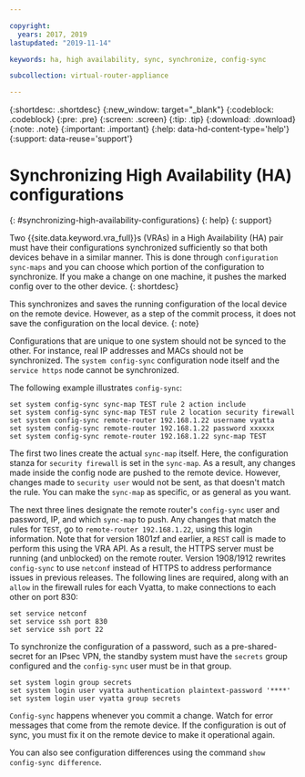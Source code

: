 ```yaml
---

copyright:
  years: 2017, 2019
lastupdated: "2019-11-14"

keywords: ha, high availability, sync, synchronize, config-sync

subcollection: virtual-router-appliance

---
```


{:shortdesc: .shortdesc}
{:new_window: target="_blank"}
{:codeblock: .codeblock}
{:pre: .pre}
{:screen: .screen}
{:tip: .tip}
{:download: .download}
{:note: .note}
{:important: .important}
{:help: data-hd-content-type='help'}
{:support: data-reuse='support'}

# Synchronizing High Availability (HA) configurations
{: #synchronizing-high-availability-configurations}
{: help}
{: support}

Two {{site.data.keyword.vra_full}}s (VRAs) in a High Availability (HA) pair must have their configurations synchronized sufficiently so that both devices behave in a similar manner. This is done through `configuration sync-maps` and you can choose which portion of the configuration to synchronize. If you make a change on one machine, it pushes the marked config over to the other device.
{: shortdesc}

This synchronizes and saves the running configuration of the local device on the remote device. However, as a step of the commit process, it does not save the configuration on the local device.
{: note}

Configurations that are unique to one system should not be synced to the other. For instance, real IP addresses and MACs should not be synchronized. The `system config-sync` configuration node itself and the `service https` node cannot be synchronized.

The following example illustrates `config-sync`:

```
set system config-sync sync-map TEST rule 2 action include
set system config-sync sync-map TEST rule 2 location security firewall
set system config-sync remote-router 192.168.1.22 username vyatta
set system config-sync remote-router 192.168.1.22 password xxxxxx
set system config-sync remote-router 192.168.1.22 sync-map TEST
```

The first two lines create the actual `sync-map` itself. Here, the configuration stanza for `security firewall` is set in the `sync-map`. As a result, any changes made inside the config node are pushed to the remote device. However, changes made to `security user` would not be sent, as that doesn't match the rule. You can make the `sync-map` as specific, or as general as you want.

The next three lines designate the remote router's `config-sync` user and password, IP, and which `sync-map` to push. Any changes that match the rules for `TEST`, go to `remote-router 192.168.1.22`, using this login information. Note that for version 1801zf and earlier, a `REST` call is made to perform this using the VRA API. As a result, the HTTPS server must be running (and unblocked) on the remote router. Version 1908/1912 rewrites `config-sync` to use `netconf` instead of HTTPS to address performance issues in previous releases. The following lines are required, along with an `allow` in the firewall rules for each Vyatta, to make connections to each other on port 830:

```
set service netconf
set service ssh port 830
set service ssh port 22
```

To synchronize the configuration of a password, such as a pre-shared-secret for an IPsec VPN, the standby system must have the `secrets` group configured and the `config-sync` user must be in that group.

```
set system login group secrets
set system login user vyatta authentication plaintext-password '****'
set system login user vyatta group secrets
```

`Config-sync` happens whenever you commit a change. Watch for error messages that come from the remote device. If the configuration is out of sync, you must fix it on the remote device to make it operational again.

You can also see configuration differences using the command `show config-sync difference`.
